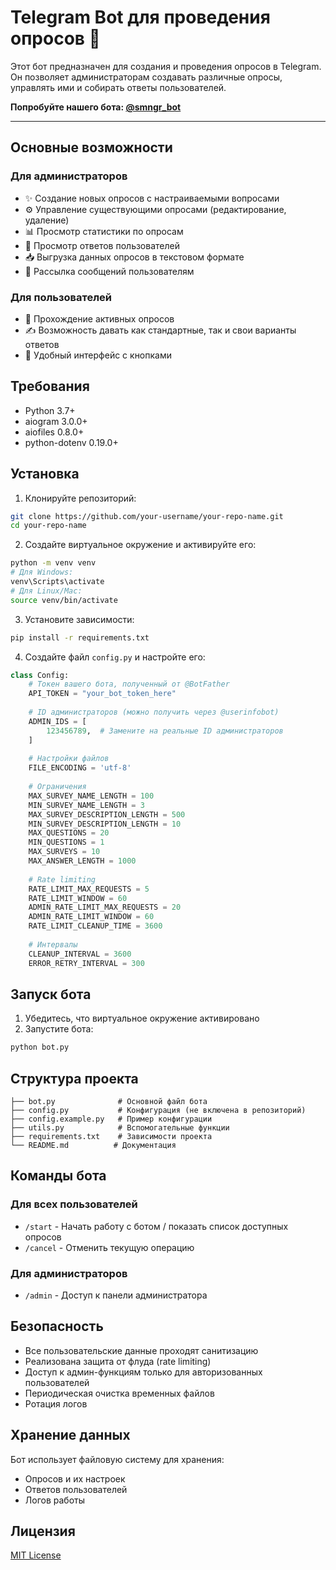 # Telegram Bot для проведения опросов 🤖

Этот бот предназначен для создания и проведения опросов в Telegram. Он позволяет администраторам создавать различные опросы, управлять ими и собирать ответы пользователей.

**Попробуйте нашего бота: [@smngr_bot](https://t.me/smngr_bot)**

---

## Основные возможности

### Для администраторов
- ✨ Создание новых опросов с настраиваемыми вопросами
- ⚙️ Управление существующими опросами (редактирование, удаление)
- 📊 Просмотр статистики по опросам
- 👥 Просмотр ответов пользователей
- 📥 Выгрузка данных опросов в текстовом формате
- 📢 Рассылка сообщений пользователям

### Для пользователей
- 📝 Прохождение активных опросов
- ✍️ Возможность давать как стандартные, так и свои варианты ответов
- 🔄 Удобный интерфейс с кнопками

## Требования

- Python 3.7+
- aiogram 3.0.0+
- aiofiles 0.8.0+
- python-dotenv 0.19.0+

## Установка

1. Клонируйте репозиторий:
```bash
git clone https://github.com/your-username/your-repo-name.git
cd your-repo-name
```

2. Создайте виртуальное окружение и активируйте его:
```bash
python -m venv venv
# Для Windows:
venv\Scripts\activate
# Для Linux/Mac:
source venv/bin/activate
```

3. Установите зависимости:
```bash
pip install -r requirements.txt
```

4. Создайте файл `config.py` и настройте его:
```python
class Config:
    # Токен вашего бота, полученный от @BotFather
    API_TOKEN = "your_bot_token_here"
    
    # ID администраторов (можно получить через @userinfobot)
    ADMIN_IDS = [
        123456789,  # Замените на реальные ID администраторов
    ]
    
    # Настройки файлов
    FILE_ENCODING = 'utf-8'
    
    # Ограничения
    MAX_SURVEY_NAME_LENGTH = 100
    MIN_SURVEY_NAME_LENGTH = 3
    MAX_SURVEY_DESCRIPTION_LENGTH = 500
    MIN_SURVEY_DESCRIPTION_LENGTH = 10
    MAX_QUESTIONS = 20
    MIN_QUESTIONS = 1
    MAX_SURVEYS = 10
    MAX_ANSWER_LENGTH = 1000
    
    # Rate limiting
    RATE_LIMIT_MAX_REQUESTS = 5
    RATE_LIMIT_WINDOW = 60
    ADMIN_RATE_LIMIT_MAX_REQUESTS = 20
    ADMIN_RATE_LIMIT_WINDOW = 60
    RATE_LIMIT_CLEANUP_TIME = 3600
    
    # Интервалы
    CLEANUP_INTERVAL = 3600
    ERROR_RETRY_INTERVAL = 300
```

## Запуск бота

1. Убедитесь, что виртуальное окружение активировано
2. Запустите бота:
```bash
python bot.py
```

## Структура проекта

```
├── bot.py              # Основной файл бота
├── config.py           # Конфигурация (не включена в репозиторий)
├── config.example.py   # Пример конфигурации
├── utils.py            # Вспомогательные функции
├── requirements.txt    # Зависимости проекта
└── README.md          # Документация
```

## Команды бота

### Для всех пользователей
- `/start` - Начать работу с ботом / показать список доступных опросов
- `/cancel` - Отменить текущую операцию

### Для администраторов
- `/admin` - Доступ к панели администратора

## Безопасность

- Все пользовательские данные проходят санитизацию
- Реализована защита от флуда (rate limiting)
- Доступ к админ-функциям только для авторизованных пользователей
- Периодическая очистка временных файлов
- Ротация логов

## Хранение данных

Бот использует файловую систему для хранения:
- Опросов и их настроек
- Ответов пользователей
- Логов работы

## Лицензия

[MIT License](LICENSE)
